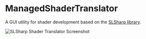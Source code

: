 # ManagedShaderTranslator

A GUI utility for shader development based on the [SLSharp library](https://github.com/IgniteInteractiveStudio/SLSharp).

![SLSharp Shader Translator Screenshot](https://i.imgur.com/LbqRTLY.png)
